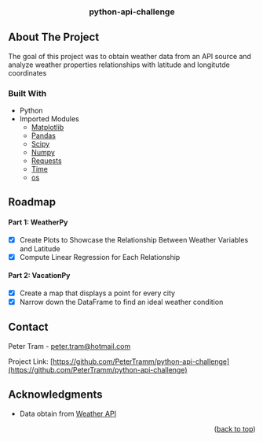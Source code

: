  <!-- Improved compatibility of back to top link: See: https://github.com/othneildrew/Best-README-Template/pull/73 -->
<a name="readme-top"></a>


<h3 align="center">python-api-challenge</h3>

  <p align="center">
  </p>

<!-- ABOUT THE PROJECT -->
## About The Project

<p>The goal of this project was to obtain weather data from an API source and analyze weather properties relationships with latitude and longitutde coordinates
</p>

### Built With

* Python
* Imported Modules
    * [Matplotlib](https://matplotlib.org/)
    * [Pandas](https://pandas.pydata.org/)
    * [Scipy](https://scipy.org/)
    * [Numpy](https://numpy.org/)
    * [Requests](https://pypi.org/project/requests/)
    * [Time](https://docs.python.org/3/library/time.html)
    * [os](https://docs.python.org/3/library/os.html)


<!-- ROADMAP -->
## Roadmap

#### Part 1: WeatherPy
-[x] Create Plots to Showcase the Relationship Between Weather Variables and Latitude
-[x] Compute Linear Regression for Each Relationship

#### Part 2: VacationPy
-[x] Create a map that displays a point for every city
-[x] Narrow down the DataFrame to find an ideal weather condition

<!-- CONTACT -->
## Contact

Peter Tram  - peter.tram@hotmail.com

Project Link: [https://github.com/PeterTramm/python-api-challenge](https://github.com/PeterTramm/python-api-challenge)




<!-- ACKNOWLEDGMENTS -->
## Acknowledgments

* Data obtain from [Weather API](https://openweathermap.org/api)

<p align="right">(<a href="#readme-top">back to top</a>)</p>
